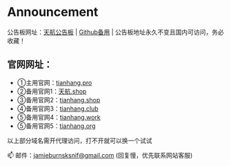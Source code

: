 # Announcement
公告板网址：[天航公告板](https://天航.net) | [Github备用](https://github.com/tianhangshop/Announcement "Github地址") | 公告板地址永久不变且国内可访问，务必收藏！

## 官网网址：
- ①主用官网：[tianhang.pro](https://tianhang.pro/)
- ②备用官网1：[天航.shop](https://天航.shop/)
- ③备用官网2：[tianhang.shop](https://tianhang.shop/)
- ④备用官网3：[tianhang.club](https://tianhang.club/) 
- ⑤备用官网4：[tianhang.work](https://tianhang.work/) 
- ⑤备用官网5：[tianhang.org](https://tianhang.org/) 

以上部分域名需开代理访问，打不开就可以换一个试试

📫 邮件：jamieburnsksnif@gmail.com (回复慢，优先联系网站客服)

